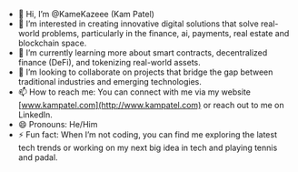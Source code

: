 - 👋 Hi, I’m @KameKazeee (Kam Patel)
- 👀 I’m interested in creating innovative digital solutions that solve real-world problems, particularly in the finance, ai, payments, real estate and blockchain space.
- 🌱 I’m currently learning more about smart contracts, decentralized finance (DeFi), and tokenizing real-world assets.
- 💞️ I’m looking to collaborate on projects that bridge the gap between traditional industries and emerging technologies.
- 📫 How to reach me: You can connect with me via my website [www.kampatel.com](http://www.kampatel.com) or reach out to me on LinkedIn.
- 😄 Pronouns: He/Him
- ⚡ Fun fact: When I’m not coding, you can find me exploring the latest tech trends or working on my next big idea in tech and playing tennis and padal.


<!---
KameKazeee/KameKazeee is a ✨ special ✨ repository because its `README.md` (this file) appears on your GitHub profile.
You can click the Preview link to take a look at your changes.
--->
